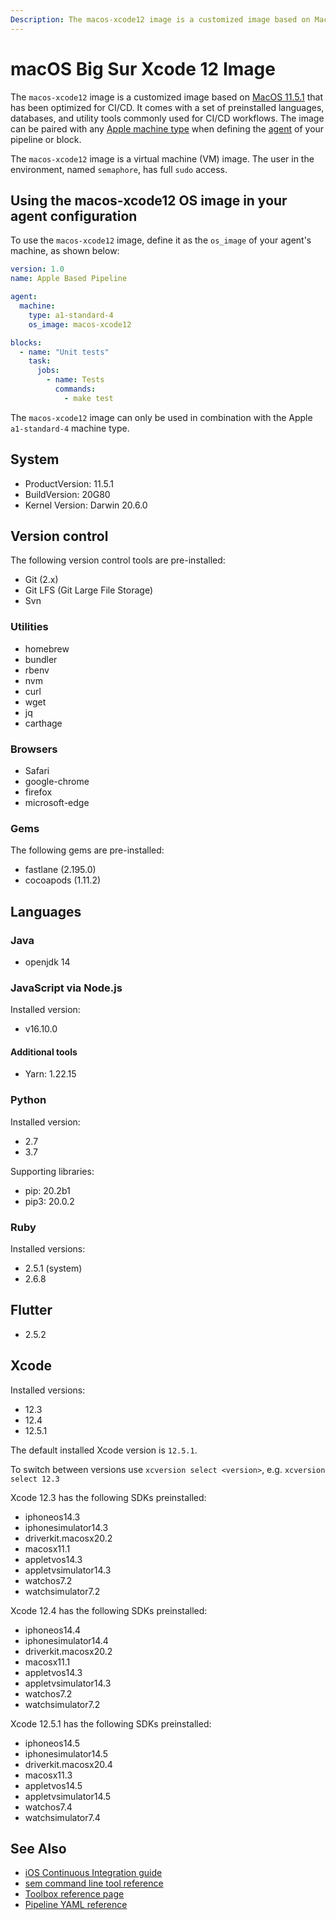 ```yaml
---
Description: The macos-xcode12 image is a customized image based on MacOS 11.3.1 that has been optimized for CI/CD. It is a virtual machine (VM) image and this guide shows you how to use it.
---
```


# macOS Big Sur Xcode 12 Image

The `macos-xcode12` image is a customized image based on [MacOS 11.5.1][bigsur-release-notes]
that has been optimized for CI/CD. It comes with a set of preinstalled languages, databases,
and utility tools commonly used for CI/CD workflows. The image can be paired
with any [Apple machine type][machine-types] when defining the [agent][agent]
of your pipeline or block.

The `macos-xcode12` image is a virtual machine (VM) image. The user in the environment,
named `semaphore`, has full `sudo` access.

## Using the macos-xcode12 OS image in your agent configuration

To use the `macos-xcode12` image, define it as the `os_image` of your agent's
machine, as shown below:

``` yaml
version: 1.0
name: Apple Based Pipeline

agent:
  machine:
    type: a1-standard-4
    os_image: macos-xcode12

blocks:
  - name: "Unit tests"
    task:
      jobs:
        - name: Tests
          commands:
            - make test
```

The `macos-xcode12` image can only be used in combination with the Apple
`a1-standard-4` machine type.

## System

- ProductVersion: 11.5.1
- BuildVersion: 20G80
- Kernel Version: Darwin 20.6.0

## Version control

The following version control tools are pre-installed:

- Git (2.x)
- Git LFS (Git Large File Storage)
- Svn

### Utilities

- homebrew
- bundler
- rbenv
- nvm
- curl
- wget
- jq
- carthage

### Browsers

- Safari
- google-chrome
- firefox
- microsoft-edge

### Gems

The following gems are pre-installed:

- fastlane (2.195.0)
- cocoapods (1.11.2)

## Languages

### Java

- openjdk 14

### JavaScript via Node.js

Installed version:

- v16.10.0

#### Additional tools

- Yarn: 1.22.15

### Python

Installed version:

- 2.7
- 3.7

Supporting libraries:

- pip: 20.2b1
- pip3: 20.0.2

### Ruby

Installed versions:

- 2.5.1 (system)
- 2.6.8

## Flutter

- 2.5.2

## Xcode

Installed versions:

- 12.3
- 12.4
- 12.5.1

The default installed Xcode version is `12.5.1`.

To switch between versions use `xcversion select <version>`, e.g. `xcversion select 12.3`

Xcode 12.3 has the following SDKs preinstalled:

- iphoneos14.3
- iphonesimulator14.3
- driverkit.macosx20.2
- macosx11.1
- appletvos14.3
- appletvsimulator14.3
- watchos7.2
- watchsimulator7.2

Xcode 12.4 has the following SDKs preinstalled:

- iphoneos14.4
- iphonesimulator14.4
- driverkit.macosx20.2
- macosx11.1
- appletvos14.3
- appletvsimulator14.3
- watchos7.2
- watchsimulator7.2

Xcode 12.5.1 has the following SDKs preinstalled:

- iphoneos14.5
- iphonesimulator14.5
- driverkit.macosx20.4
- macosx11.3
- appletvos14.5
- appletvsimulator14.5
- watchos7.4
- watchsimulator7.4


## See Also

- [iOS Continuous Integration guide][ios-guide]
- [sem command line tool reference](https://docs.semaphoreci.com/reference/sem-command-line-tool/)
- [Toolbox reference page](https://docs.semaphoreci.com/reference/toolbox-reference/)
- [Pipeline YAML reference](https://docs.semaphoreci.com/reference/pipeline-yaml-reference/)

[bigsur-release-notes]: https://developer.apple.com/documentation/macos-release-notes/macos-big-sur-11_3-release-notes
[machine-types]: https://docs.semaphoreci.com/ci-cd-environment/machine-types/
[beta-form]: https://semaphoreci.com/product/ios
[agent]: https://docs.semaphoreci.com/reference/pipeline-yaml-reference/#agent
[ios-guide]: https://docs.semaphoreci.com/examples/ios-continuous-integration-with-xcode/
